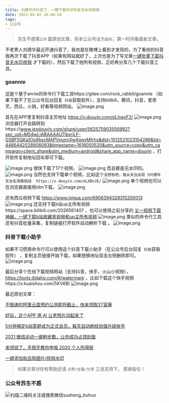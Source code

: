 ```yaml
---
title: 刘德华开抖音了，一键下载华仔所有无水印视频
date: 2021-04-02 18:44:54
tags:
- 公众号
---
```

> 苏生不惑第`229` 篇原创文章，将本公众号设为`星标`，第一时间看最新文章。

 
不老男人刘德华最近开通抖音了，我也是在微博上看到才发现的，为了看他的抖音我再次下载了抖音APP（如果有网站就好了，上次也是为了写文章[一键批量下载抖音无水印视频](https://mp.weixin.qq.com/s/UhLx4cjkfNVsdUyod7te0g) 才下载的），然后下载了他所有视频，正好再分享几个下载抖音工具。


### goannie 
这是个基于annie的命令行下载工具https://gitee.com/rock_rabbit/goannie （如果下载不了在公众号后台回复` 抖音`获取软件），支持bilibili，腾讯，抖音，爱奇艺，西瓜，火锅，好看等视频网站。
![image.png](https://upload-images.jianshu.io/upload_images/23152173-34f3c184a677fa83.png?imageMogr2/auto-orient/strip%7CimageView2/2/w/1240)

首先在APP里复制抖音主页地址 https://v.douyin.com/eLhwxF2/
![image.png](https://upload-images.jianshu.io/upload_images/23152173-1160cebf00c6a314.png?imageMogr2/auto-orient/strip%7CimageView2/2/w/1240)
浏览器打开会跳转到https://www.iesdouyin.com/share/user/562575903556992?sec_uid=MS4wLjABAAAAU7ibxriLF-GSBF5QKa1Op9hxcMAPVmzmXwXqqvMfrhs&did=1512521023104286&iid=4486442028906093&timestamp=1616050520&utm_source=copy&utm_campaign=client_share&utm_medium=android&share_app_name=douyin ，打开软件复制地址回车即可下载。

![image.png](https://upload-images.jianshu.io/upload_images/23152173-7a97e4b9284d5349.png?imageMogr2/auto-orient/strip%7CimageView2/2/w/1240)
很快下载了17个视频。
![image.png](https://upload-images.jianshu.io/upload_images/23152173-4913bf48818b2922.png?imageMogr2/auto-orient/strip%7CimageView2/2/w/1240)
而且都是无水印的。
![image.png](https://upload-images.jianshu.io/upload_images/23152173-cd4cdd58a8ae8ee8.png?imageMogr2/auto-orient/strip%7CimageView2/2/w/1240)
当然也支持下载单个视频，比如这个` 没想到吧，我从天台出现 %刘德华天台名场面挑战  https://v.douyin.com/eLXBnJE/ ` 
![image.png](https://upload-images.jianshu.io/upload_images/23152173-5ea9bf5b45993627.png?imageMogr2/auto-orient/strip%7CimageView2/2/w/1240)
单个视频也可以在浏览器直接用idm下载。
![image.png](https://upload-images.jianshu.io/upload_images/23152173-cbb82dff2d204187.png?imageMogr2/auto-orient/strip%7CimageView2/2/w/1240)

还有西瓜视频下载 https://www.ixigua.com/6906394328315200013
![image.png](https://upload-images.jianshu.io/upload_images/23152173-b544709e897d98b8.png?imageMogr2/auto-orient/strip%7CimageView2/2/w/1240)
还支持下载b站up主所有视频https://space.bilibili.com/2026561407 ，也可以使用之前分享的 [又一视频下载神器，一键下载b站收藏夹视频和up主所有视频](https://mp.weixin.qq.com/s/ROms3FieXuHTTkHclRQhEg) 
![image.png](https://upload-images.jianshu.io/upload_images/23152173-91f854507784b79e.png?imageMogr2/auto-orient/strip%7CimageView2/2/w/1240)
类似的命令行工具还有抖音批量采集，复制链接打开软件自动解析下载 。
![image.png](https://upload-images.jianshu.io/upload_images/23152173-5d14b3a89e9c6463.png?imageMogr2/auto-orient/strip%7CimageView2/2/w/1240)

### 抖音下载小助手
如果不习惯用命令行可以使用这个抖音下载小助手（在公众号后台回复` 抖音`获取软件） ，复制主页链接开始下载，如果想换地址双击左侧删除即可。
![image.png](https://upload-images.jianshu.io/upload_images/23152173-5cf96736139a6a6a.png?imageMogr2/auto-orient/strip%7CimageView2/2/w/1240)
 

最后分享个在线下载视频网站（支持抖音，快手，火山小视频）， https://tools.didaho.com/#/watermark ，比如下载这个快手视频https://v.kuaishou.com/5KV6BI 
![image.png](https://upload-images.jianshu.io/upload_images/23152173-2a078f6e20ca7cd5.png?imageMogr2/auto-orient/strip%7CimageView2/2/w/1240)
 
最近原创文章：

[不限速的阿里云盘预约公测即将截止，快来领取3T容量](https://mp.weixin.qq.com/s/tAGJHwxqcTsID-x1S45ssQ)

[好玩，这个APP 用 AI 让老照片动起来了](https://mp.weixin.qq.com/s/PO3h62IfL_fohXUvcBx2aA)

[5分钟搞定b站答题成为正式会员，每天自动刷经验值升级账号](https://mp.weixin.qq.com/s/V5usFXLlIKsx8o0mCYyL3A)

[2021 微信运动一键刷步数，让你成功占领封面](https://mp.weixin.qq.com/s/zzVIpMCKDWGw2NtwIygvYw)

[来领钱了，手把手教你申报 2020 个人所得税](https://mp.weixin.qq.com/s/CqzGGU9NBzH8dKSeXYnepw)

[一键添加和去除图片/视频水印](https://mp.weixin.qq.com/s/zkX8B9Lbp4q9jXdaDUUfOg)

 

>  如果文章对你有帮助还请 `点赞/在看/分享` 三连支持下， 感谢各位！

### 公众号苏生不惑
![扫描二维码关注或搜索微信susheng_buhuo](https://upload-images.jianshu.io/upload_images/23152173-61c280d775baf3e6.png?imageMogr2/auto-orient/strip%7CimageView2/2/w/1240)